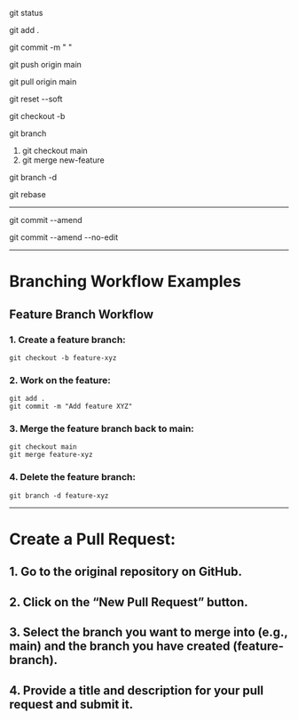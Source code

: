 <!-- Display all changed files in working directory -->
git status

<!-- Add all current changes to the next commit -->
git add .

<!-- Commit added (staged) changes with a comment -->
git commit -m " "

<!-- Push last commit to GitHub repository -->
git push origin main

<!-- Pull all files form GitHub repository to local directory -->
git pull origin main

<!-- Reset your HEAD pointer to a previous commit & preserve all changes as unstaged changes.
Replace <commit> (including brackets) with commit id you want to revert to -->
git reset --soft <commit>  <!-- example: 'git reset --soft 52e7420' -->

<!-- Create and switch to a new branch in one command: -->
git checkout -b <!-- branchName -->

<!-- List all branches in the repository -->
git branch

<!-- Once you’ve completed work on a branch, you might want to merge it back into the main branch.
First, switch to the branch you want to merge into (e.g., main), then use the git merge command -->
1. git checkout main
2. git merge new-feature

<!-- Once a branch is no longer needed, you can delete it using -->
git branch -d <!-- branchName -->

<!-- Once the pull request is reviewed and approved, it can be merged into the target branch -->
git rebase <!-- feature-branch -->

---
<!-- Ammend the commit with new message -->
git commit --amend

<!-- Ammend the commit without editing the message -->
git commit --amend --no-edit

--------------------------------------------------

# Branching Workflow Examples
## Feature Branch Workflow
### 1. Create a feature branch:
    git checkout -b feature-xyz
### 2. Work on the feature:
<!-- edit some files, develop the feature -->
    git add .
    git commit -m "Add feature XYZ"
### 3. Merge the feature branch back to main:
    git checkout main
    git merge feature-xyz
### 4. Delete the feature branch:
    git branch -d feature-xyz

--------------------------------------------------

# Create a Pull Request:
## 1. Go to the original repository on GitHub.
## 2. Click on the “New Pull Request” button.
## 3. Select the branch you want to merge into (e.g., main) and the branch you have created (feature-branch).
## 4. Provide a title and description for your pull request and submit it.